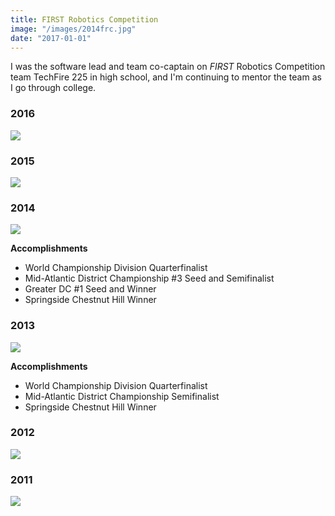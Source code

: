 ```yaml
---
title: FIRST Robotics Competition 
image: "/images/2014frc.jpg"
date: "2017-01-01"
---
```


I was the software lead and team co-captain on _FIRST_ Robotics Competition team TechFire 225 in high school, and I'm continuing to mentor the team as I go through college.

<!--more-->

### 2016
![](/images/2016frc.jpg)

### 2015
![](/images/2015frc.jpg)

### 2014
![](/images/2014frc.jpg)

**Accomplishments**

- World Championship Division Quarterfinalist
- Mid-Atlantic District Championship #3 Seed and Semifinalist
- Greater DC #1 Seed and Winner
- Springside Chestnut Hill Winner

### 2013
![](/images/2013frc.jpg)

**Accomplishments**

- World Championship Division Quarterfinalist
- Mid-Atlantic District Championship Semifinalist
- Springside Chestnut Hill Winner

### 2012
![](/images/2012frc.jpg)

### 2011
![](/images/2011frc.jpg)
